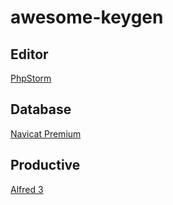 # awesome-keygen

## Editor
[PhpStorm](https://www.jianshu.com/p/9d99248a4c56)

## Database
[Navicat Premium](https://github.com/DoubleLabyrinth/navicat-keygen)

## Productive
[Alfred 3](https://www.jianshu.com/p/5b3f98b1f7b6)
